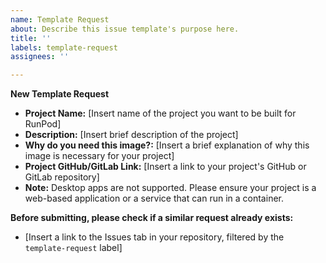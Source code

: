 ```yaml
---
name: Template Request
about: Describe this issue template's purpose here.
title: ''
labels: template-request
assignees: ''

---
```


**New Template Request**

* **Project Name:** [Insert name of the project you want to be built for RunPod]
* **Description:** [Insert brief description of the project]
* **Why do you need this image?:** [Insert a brief explanation of why this image is necessary for your project]
* **Project GitHub/GitLab Link:** [Insert a link to your project's GitHub or GitLab repository]
* **Note:** Desktop apps are not supported. Please ensure your project is a web-based application or a service that can run in a container.

**Before submitting, please check if a similar request already exists:**

* [Insert a link to the Issues tab in your repository, filtered by the `template-request` label]
